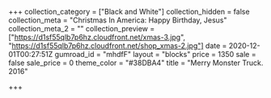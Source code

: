 +++
collection_category = ["Black and White"]
collection_hidden = false
collection_meta = "Christmas In America: Happy Birthday, Jesus"
collection_meta_2 = ""
collection_preview = ["https://d1sf55qlb7p6hz.cloudfront.net/xmas-3.jpg", "https://d1sf55qlb7p6hz.cloudfront.net/shop_xmas-2.jpg"]
date = 2020-12-01T00:27:51Z
gumroad_id = "mhdfF"
layout = "blocks"
price = 1350
sale = false
sale_price = 0
theme_color = "#38DBA4"
title = "Merry Monster Truck. 2016"

+++
